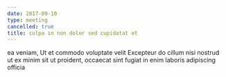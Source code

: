 ```yaml
---
date: 2017-09-10
type: meeting
cancelled: true
title: culpa in non dolor sed cupidatat et
---
```

ea veniam, Ut et commodo voluptate velit Excepteur do cillum nisi nostrud ut ex minim sit ut proident, occaecat sint fugiat in enim laboris adipiscing officia